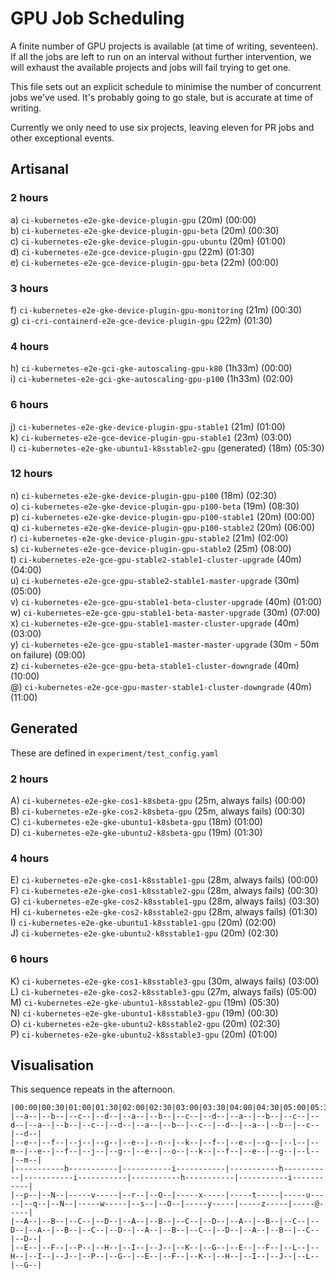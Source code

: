 GPU Job Scheduling
======

A finite number of GPU projects is available (at time of writing, seventeen). If all the jobs
are left to run on an interval without further intervention, we will exhaust the available projects
and jobs will fail trying to get one.

This file sets out an explicit schedule to minimise the number of concurrent jobs we've used.
It's probably going to go stale, but is accurate at time of writing.

Currently we only need to use six projects, leaving eleven for PR jobs and other exceptional events. 

Artisanal
------

### 2 hours
a) `ci-kubernetes-e2e-gke-device-plugin-gpu` (20m) (00:00)  
b) `ci-kubernetes-e2e-gke-device-plugin-gpu-beta` (20m) (00:30)  
c) `ci-kubernetes-e2e-gke-device-plugin-gpu-ubuntu` (20m) (01:00)  
d) `ci-kubernetes-e2e-gce-device-plugin-gpu` (22m) (01:30)  
e) `ci-kubernetes-e2e-gce-device-plugin-gpu-beta` (22m) (00:00)

### 3 hours
f) `ci-kubernetes-e2e-gke-device-plugin-gpu-monitoring` (21m) (00:30)  
g) `ci-cri-containerd-e2e-gce-device-plugin-gpu` (22m) (01:30)

### 4 hours
h) `ci-kubernetes-e2e-gci-gke-autoscaling-gpu-k80` (1h33m) (00:00)  
i) `ci-kubernetes-e2e-gci-gke-autoscaling-gpu-p100` (1h33m) (02:00)

### 6 hours
j) `ci-kubernetes-e2e-gke-device-plugin-gpu-stable1` (21m) (01:00)  
k) `ci-kubernetes-e2e-gce-device-plugin-gpu-stable1` (23m) (03:00)  
l) `ci-kubernetes-e2e-gke-ubuntu1-k8sstable2-gpu` (generated) (18m) (05:30)

### 12 hours
n) `ci-kubernetes-e2e-gke-device-plugin-gpu-p100` (18m) (02:30)  
o) `ci-kubernetes-e2e-gke-device-plugin-gpu-p100-beta` (19m) (08:30)  
p) `ci-kubernetes-e2e-gke-device-plugin-gpu-p100-stable1` (20m) (00:00)  
q) `ci-kubernetes-e2e-gke-device-plugin-gpu-p100-stable2` (20m) (06:00)  
r) `ci-kubernetes-e2e-gke-device-plugin-gpu-stable2` (21m) (02:00)  
s) `ci-kubernetes-e2e-gce-device-plugin-gpu-stable2` (25m) (08:00)  
t) `ci-kubernetes-e2e-gce-gpu-stable2-stable1-cluster-upgrade` (40m) (04:00)  
u) `ci-kubernetes-e2e-gce-gpu-stable2-stable1-master-upgrade` (30m) (05:00)  
v) `ci-kubernetes-e2e-gce-gpu-stable1-beta-cluster-upgrade` (40m) (01:00)  
w) `ci-kubernetes-e2e-gce-gpu-stable1-beta-master-upgrade` (30m) (07:00)  
x) `ci-kubernetes-e2e-gce-gpu-stable1-master-cluster-upgrade` (40m) (03:00)  
y) `ci-kubernetes-e2e-gce-gpu-stable1-master-master-upgrade` (30m - 50m on failure) (09:00)  
z) `ci-kubernetes-e2e-gce-gpu-beta-stable1-cluster-downgrade` (40m) (10:00)  
@) `ci-kubernetes-e2e-gce-gpu-master-stable1-cluster-downgrade` (40m) (11:00)



Generated
---------

These are defined in `experiment/test_config.yaml`

### 2 hours
A) `ci-kubernetes-e2e-gke-cos1-k8sbeta-gpu` (25m, always fails) (00:00)  
B) `ci-kubernetes-e2e-gke-cos2-k8sbeta-gpu` (25m, always fails) (00:30)  
C) `ci-kubernetes-e2e-gke-ubuntu1-k8sbeta-gpu` (18m) (01:00)  
D) `ci-kubernetes-e2e-gke-ubuntu2-k8sbeta-gpu` (19m) (01:30)

### 4 hours
E) `ci-kubernetes-e2e-gke-cos1-k8sstable1-gpu` (28m, always fails) (00:00)  
F) `ci-kubernetes-e2e-gke-cos1-k8sstable2-gpu` (28m, always fails) (00:30)  
G) `ci-kubernetes-e2e-gke-cos2-k8sstable1-gpu` (28m, always fails) (03:30)  
H) `ci-kubernetes-e2e-gke-cos2-k8sstable2-gpu` (28m, always fails) (01:30)  
I) `ci-kubernetes-e2e-gke-ubuntu1-k8sstable1-gpu` (20m) (02:00)  
J) `ci-kubernetes-e2e-gke-ubuntu2-k8sstable1-gpu` (20m) (02:30)

### 6 hours
K) `ci-kubernetes-e2e-gke-cos1-k8sstable3-gpu` (30m, always fails) (03:00)  
L) `ci-kubernetes-e2e-gke-cos2-k8sstable3-gpu` (27m, always fails) (05:00)  
M) `ci-kubernetes-e2e-gke-ubuntu1-k8sstable2-gpu` (19m) (05:30)  
N) `ci-kubernetes-e2e-gke-ubuntu1-k8sstable3-gpu` (19m) (00:30)  
O) `ci-kubernetes-e2e-gke-ubuntu2-k8sstable2-gpu` (20m) (02:30)  
P) `ci-kubernetes-e2e-gke-ubuntu2-k8sstable3-gpu` (20m) (01:00)

Visualisation
-----

This sequence repeats in the afternoon.

```
|00:00|00:30|01:00|01:30|02:00|02:30|03:00|03:30|04:00|04:30|05:00|05:30|06:00|06:30|07:00|07:30|08:00|08:30|09:00|09:30|10:00|10:30|11:00|11:30|
|--a--|--b--|--c--|--d--|--a--|--b--|--c--|--d--|--a--|--b--|--c--|--d--|--a--|--b--|--c--|--d--|--a--|--b--|--c--|--d--|--a--|--b--|--c--|--d--|
|--e--|--f--|--j--|--g--|--e--|--n--|--k--|--f--|--e--|--g--|--l--|--m--|--e--|--f--|--j--|--g--|--e--|--o--|--k--|--f--|--e--|--g--|--l--|--m--|
|-----------h-----------|-----------i-----------|-----------h-----------|-----------i-----------|-----------h-----------|-----------i-----------|
|--p--|--N--|-----v-----|--r--|--O--|-----x-----|-----t-----|-----u-----|--q--|--N--|-----w-----|--s--|--O--|-----y-----|-----z-----|-----@-----|
|--A--|--B--|--C--|--D--|--A--|--B--|--C--|--D--|--A--|--B--|--C--|--D--|--A--|--B--|--C--|--D--|--A--|--B--|--C--|--D--|--A--|--B--|--C--|--D--|
|--E--|--F--|--P--|--H--|--I--|--J--|--K--|--G--|--E--|--F--|--L--|--H--|--I--|--J--|--P--|--G--|--E--|--F--|--K--|--H--|--I--|--J--|--L--|--G--|
```
